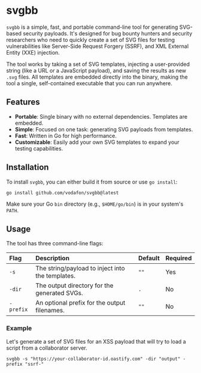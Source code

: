 # svgbb

`svgbb` is a simple, fast, and portable command-line tool for generating SVG-based security payloads. It's designed for bug bounty hunters and security researchers who need to quickly create a set of SVG files for testing vulnerabilities like Server-Side Request Forgery (SSRF), and XML External Entity (XXE) injection.

The tool works by taking a set of SVG templates, injecting a user-provided string (like a URL or a JavaScript payload), and saving the results as new `.svg` files. All templates are embedded directly into the binary, making the tool a single, self-contained executable that you can run anywhere.

## Features

* **Portable**: Single binary with no external dependencies. Templates are embedded.
* **Simple**: Focused on one task: generating SVG payloads from templates.
* **Fast**: Written in Go for high performance.
* **Customizable**: Easily add your own SVG templates to expand your testing capabilities.

## Installation

To install `svgbb`, you can either build it from source or use `go install`:

```
go install github.com/vodafon/svgbb@latest
```

Make sure your Go `bin` directory (e.g., `$HOME/go/bin`) is in your system's `PATH`.

## Usage

The tool has three command-line flags:

| **Flag** | **Description** | **Default** | **Required** |
| :------- | :----------------------------------------------- | :---------- | :----------- |
| `-s`     | The string/payload to inject into the templates. | `""`        | Yes          |
| `-dir`   | The output directory for the generated SVGs.     | `.`         | No           |
| `-prefix`| An optional prefix for the output filenames.     | `""`        | No           |

### Example

Let's generate a set of SVG files for an XSS payload that will try to load a script from a collaborator server.

```
svgbb -s "https://your-collaborator-id.oastify.com" -dir "output" -prefix "ssrf-"
```
